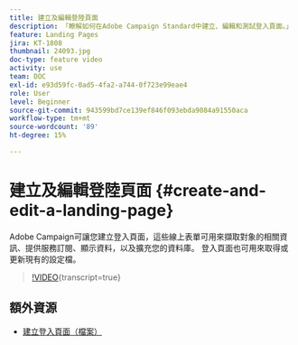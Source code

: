 ```yaml
---
title: 建立及編輯登陸頁面
description: 「瞭解如何在Adobe Campaign Standard中建立、編輯和測試登入頁面。」
feature: Landing Pages
jira: KT-1808
thumbnail: 24093.jpg
doc-type: feature video
activity: use
team: DOC
exl-id: e93d59fc-0ad5-4fa2-a744-0f723e99eae4
role: User
level: Beginner
source-git-commit: 943599bd7ce139ef846f093ebda9084a91550aca
workflow-type: tm+mt
source-wordcount: '89'
ht-degree: 15%

---
```


# 建立及編輯登陸頁面 {#create-and-edit-a-landing-page}

Adobe Campaign可讓您建立登入頁面，這些線上表單可用來擷取對象的相關資訊、提供服務訂閱、顯示資料，以及擴充您的資料庫。 登入頁面也可用來取得或更新現有的設定檔。

>[!VIDEO](https://video.tv.adobe.com/v/24093?learn=on){transcript=true}

## 額外資源

* [建立登入頁面（檔案）](https://docs.campaign.adobe.com/doc/standard/getting_started/en/ACS_CreateLandingPage.html)
